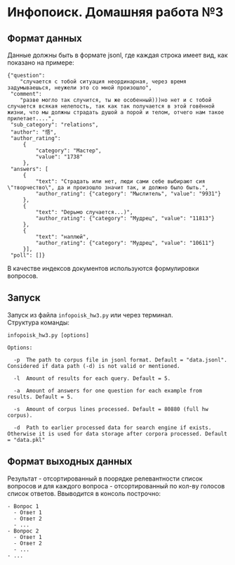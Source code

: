 # Инфопоиск. Домашняя работа №3
## Формат данных
Данные должны быть в формате jsonl, где каждая строка имеет вид, как показано на примере:
```
{"question": 
    "случается с тобой ситуация неординарная, через время задумываешься, неужели это со мной произошло", 
 "comment": 
    "разве могло так случится, ты же особенный)))но нет и с тобой случается всякая нелепость, так как так получается в этой говённой жизни, что мы должны страдать душой а порой и телом, отчего нам такое прилетает....", 
 "sub_category": "relations", 
 "author": "悟", 
 "author_rating": 
     {
         "category": "Мастер", 
         "value": "1738"
     }, 
 "answers": [
     {
         "text": "Страдать или нет, люди сами себе выбирают сия \"творчество\", да и произошло значит так, и должно было быть.", 
         "author_rating": {"category": "Мыслитель", "value": "9931"}
     }, 
     {
         "text": "Dерьмо случается...)", 
         "author_rating": {"category": "Мудрец", "value": "11813"}
     }, 
     {
         "text": "наплюй", 
         "author_rating": {"category": "Мудрец", "value": "10611"}
     }], 
 "poll": []}
```
В качестве индексов документов используются формулировки вопросов.
## Запуск
Запуск из файла `infopoisk_hw3.py` или через терминал.</br> 
Структура команды:</br>
```
infopoisk_hw3.py [options]

Options:

  -p  The path to corpus file in jsonl format. Default = "data.jsonl". Considered if data path (-d) is not valid or mentioned.
  
  -l  Amount of results for each query. Default = 5.
  
  -a  Amount of answers for one question for each example from results. Default = 5.
  
  -s  Amount of corpus lines processed. Default = 80880 (full hw corpus).
  
  -d  Path to earlier processed data for search engine if exists. Otherwise it is used for data storage after corpora processed. Default = "data.pkl"
```
## Формат выходных данных
Результат - отсортированный в поорядке релевантности список вопросов и для каждого вопроса - отсортированный по кол-ву голосов список ответов.
Ввыводится в консоль построчно:
```
- Вопрос 1
  - Ответ 1
  - Ответ 2
  - ...
- Вопрос 2
  - Ответ 1
  - Ответ 2
  - ...
- ...
```
